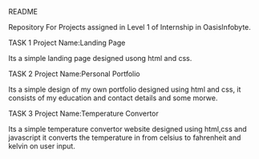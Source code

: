 README 


Repository For Projects assigned in Level 1 of Internship in OasisInfobyte.


TASK 1
Project Name:Landing Page


Its a simple landing page designed usong html and css.


TASK 2
Project Name:Personal Portfolio


Its a simple design of my own portfolio designed using html and css,
it consists of my education and contact details and some morwe.



TASK 3
Project Name:Temperature Convertor


Its a simple temperature convertor website designed using html,css and javascript
it converts the temperature in from celsius to fahrenheit and kelvin on user input.

